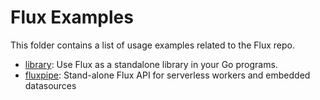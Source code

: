 # Flux Examples

This folder contains a list of usage examples related to the Flux repo.

- [library](library): Use Flux as a standalone library in your Go programs.
- [fluxpipe](https://github.com/metrico/fluXpipe): Stand-alone Flux API for serverless workers and embedded datasources
